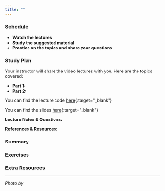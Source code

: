 ```yaml
---
title: ""
---
```


### Schedule

  - **Watch the lectures**
  - **Study the suggested material**
  - **Practice on the topics and share your questions**

### Study Plan

  Your instructor will share the video lectures with you. Here are the topics covered:

  - **Part 1:** 
  - **Part 2:** 

  You can find the lecture code [here](){:target="_blank"}

  You can find the slides [here](https://learn.js.org/learn/nodejs/introduction.html#/){:target="_blank"}

  **Lecture Notes & Questions:**

  **References & Resources:**

### Summary

### Exercises

### Extra Resources

  ---

  _Photo by []()_